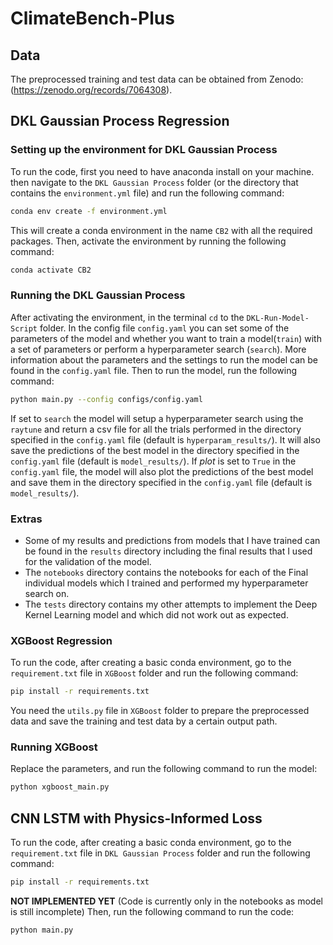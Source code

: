 # ClimateBench-Plus

## Data
The preprocessed training and test data can be obtained from Zenodo: (https://zenodo.org/records/7064308). 

## DKL Gaussian Process Regression

### Setting up the environment for DKL Gaussian Process
To run the code, first you need to have anaconda install on your machine. then navigate to the `DKL Gaussian Process` folder (or the directory that contains the `environment.yml` file) and run the following command:
```bash
conda env create -f environment.yml
```
This will create a conda environment in the name `CB2` with all the required packages. Then, activate the environment by running the following command:
```bash
conda activate CB2
```
### Running the DKL Gaussian Process
After activating the environment, in the terminal `cd` to the `DKL-Run-Model-Script` folder. In the config file `config.yaml` you can set some of the parameters of the model and whether you want to train a model(`train`) with a set of parameters or perform a hyperparameter search (`search`). More information about the parameters and the settings to run the model can be found in the `config.yaml` file. Then to run the model, run the following command:
```bash
python main.py --config configs/config.yaml 
```
If set to `search` the model will setup a hyperparameter search using the `raytune` and return a csv file for all the trials performed in the directory specified in the `config.yaml` file (default is `hyperparam_results/`). It will also save the predictions of the best model in the directory specified in the `config.yaml` file (default is `model_results/`). If *plot* is set to `True` in the `config.yaml` file, the model will also plot the predictions of the best model and save them in the directory specified in the `config.yaml` file (default is `model_results/`).

### Extras
- Some of my results and predictions from models that I have trained can be found in the `results` directory including the final results that I used for the validation of the model.
- The `notebooks` directory contains the notebooks for each of the Final individual models which I trained and performed my hyperparameter search on.
- The `tests` directory contains my other attempts to implement the Deep Kernel Learning model and which did not work out as expected.

### XGBoost Regression
To run the code, after creating a basic conda environment, go to the `requirement.txt` file in `XGBoost` folder and 
run the following command:
```bash
pip install -r requirements.txt
```
You need the `utils.py` file in `XGBoost` folder to prepare the preprocessed data and save the training and test data by a certain output path.


### Running XGBoost
Replace the parameters, and run the following command to run the model:
```bash
python xgboost_main.py
```

## CNN LSTM with Physics-Informed Loss
To run the code, after creating a basic conda environment, go to the `requirement.txt` file in `DKL Gaussian Process` folder and 
run the following command:
```bash
pip install -r requirements.txt
```

**NOT IMPLEMENTED YET** (Code is currently only in the notebooks as model is still incomplete)
Then, run the following command to run the code:
```bash
python main.py
```
